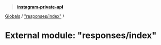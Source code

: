 > **[instagram-private-api](../README.md)**

[Globals](../README.md) / ["responses/index"](_responses_index_.md) /

# External module: "responses/index"